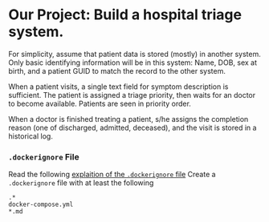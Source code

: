 
# Our Project: Build a hospital triage system.

For simplicity, assume that patient data is stored (mostly) in another system.
Only basic identifying information will be in this system: Name, DOB, sex at
birth, and a patient GUID to match the record to the other system.

When a patient visits, a single text field for symptom description is
sufficient. The patient is assigned a triage priority, then waits for an
doctor to become available. Patients are seen in priority order.

When a doctor is finished treating a patient, s/he assigns the completion reason
(one of discharged, admitted, deceased), and the visit is stored in a
historical log.


### `.dockerignore` File
Read the following [explaition of the `.dockerignore` file](https://blog.codeship.com/leveraging-the-dockerignore-file-to-create-smaller-images/)
Create a `.dockerignore` file with at least the following

    .*
    docker-compose.yml
    *.md
